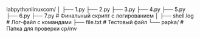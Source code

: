 labpythonlinuxcom/
│
├── 1.py
├── 2.py
├── 3.py
├── 4.py
├── 5.py
├── 6.py
├── 7.py # Финальный скрипт с логированием
│
├── shell.log # Лог-файл с командами
├── file.txt # Тестовый файл
└── papka/ # Папка для проверки cp/mv 

